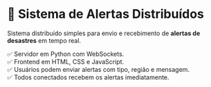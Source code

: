 # 📢 Sistema de Alertas Distribuídos

Sistema distribuído simples para envio e recebimento de **alertas de desastres** em tempo real.

✅ Servidor em Python com WebSockets.  
✅ Frontend em HTML, CSS e JavaScript.  
✅ Usuários podem enviar alertas com tipo, região e mensagem.  
✅ Todos conectados recebem os alertas imediatamente.
